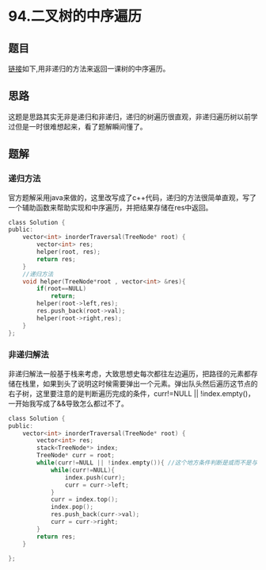 # 94.二叉树的中序遍历 
## 题目
[链接]()如下,用非递归的方法来返回一课树的中序遍历。
## 思路
这题是思路其实无非是递归和非递归，递归的树遍历很直观，非递归遍历树以前学过但是一时很难想起来，看了题解瞬间懂了。
## 题解
### 递归方法
官方题解采用java来做的，这里改写成了c++代码，递归的方法很简单直观，写了一个辅助函数来帮助实现和中序遍历，并把结果存储在res中返回。
```c
class Solution {
public:
    vector<int> inorderTraversal(TreeNode* root) {
        vector<int> res;
        helper(root, res);
        return res;
    }
    //递归方法
    void helper(TreeNode*root , vector<int> &res){
        if(root==NULL)
            return;
        helper(root->left,res);
        res.push_back(root->val);
        helper(root->right,res);
    }
};
```
### 非递归解法
非递归解法一般基于栈来考虑，大致思想史每次都往左边遍历，把路径的元素都存储在栈里，如果到头了说明这时候需要弹出一个元素。弹出队头然后遍历这节点的右子树，这里要注意的是判断遍历完成的条件，curr!=NULL || !index.empty()，一开始我写成了&&导致怎么都过不了。
```c
class Solution {
public:
    vector<int> inorderTraversal(TreeNode* root) {
        vector<int> res;
        stack<TreeNode*> index;
        TreeNode* curr = root;
        while(curr!=NULL || !index.empty()){ //这个地方条件判断是或而不是与
            while(curr!=NULL){
                index.push(curr);
                curr = curr->left;
            }
            curr = index.top();
            index.pop();
            res.push_back(curr->val);
            curr = curr->right;
        }
        return res;
    }
    
};
```

